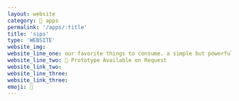 ```yaml
---
layout: website
category: 🏬 apps
permalink: '/apps/:title'
title: 'sips'
type: 'WEBSITE'
website_img: 
website_line_one: our favorite things to consume. a simple but powerful social network to tag your favorite drinks and share them with your friends. it's about capturing the moment and the memory, and not about ranking and promotions. give recommendations and revist great places. browser based, built with React, Node.js, PostgreSQL.
website_line_two: 🎠 Prototype Available on Request
website_link_two: 
website_line_three:
website_link_three:
emoji: 🥂
---
```

